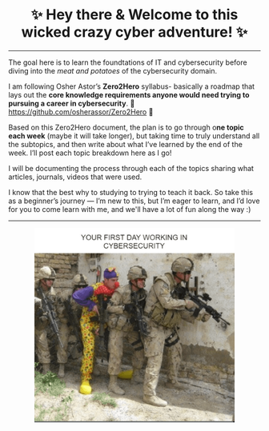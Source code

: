 <h1 align="center">✨ Hey there & Welcome to this wicked crazy cyber adventure! ✨</h1>

---
The goal here is to learn the foundtations of IT and cybersecurity before diving into the _meat and potatoes_ of the cybersecurity domain. 

I am following Osher Astor’s **Zero2Hero** syllabus- basically a roadmap that lays out the **core knowledge requirements anyone would need trying to pursuing a career in cybersecurity**. 
🔆 https://github.com/osherassor/Zero2Hero 🔆

Based on this Zero2Hero document, the plan is to go through o**ne topic each week** (maybe it will take longer), but taking time to truly understand all the subtopics, and then write about what I’ve learned by the end of the week. I’ll post each topic breakdown here as I go!


I will be documenting the process through each of the topics sharing what articles, journals, videos that were used. 

I know that the best why to studying to trying to teach it back. So take this as a beginner’s journey — I’m new to this, but I’m eager to learn, and I’d love for you to come learn with me, and we'll have a lot of fun along the way :)

---

<div align="center">
<img src="/Image/first-day-cybersecurity-meme-1.png" width="400"/>
  
  

